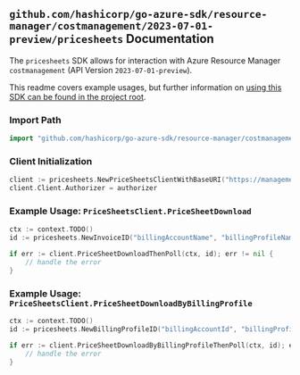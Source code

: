 
## `github.com/hashicorp/go-azure-sdk/resource-manager/costmanagement/2023-07-01-preview/pricesheets` Documentation

The `pricesheets` SDK allows for interaction with Azure Resource Manager `costmanagement` (API Version `2023-07-01-preview`).

This readme covers example usages, but further information on [using this SDK can be found in the project root](https://github.com/hashicorp/go-azure-sdk/tree/main/docs).

### Import Path

```go
import "github.com/hashicorp/go-azure-sdk/resource-manager/costmanagement/2023-07-01-preview/pricesheets"
```


### Client Initialization

```go
client := pricesheets.NewPriceSheetsClientWithBaseURI("https://management.azure.com")
client.Client.Authorizer = authorizer
```


### Example Usage: `PriceSheetsClient.PriceSheetDownload`

```go
ctx := context.TODO()
id := pricesheets.NewInvoiceID("billingAccountName", "billingProfileName", "invoiceName")

if err := client.PriceSheetDownloadThenPoll(ctx, id); err != nil {
	// handle the error
}
```


### Example Usage: `PriceSheetsClient.PriceSheetDownloadByBillingProfile`

```go
ctx := context.TODO()
id := pricesheets.NewBillingProfileID("billingAccountId", "billingProfileId")

if err := client.PriceSheetDownloadByBillingProfileThenPoll(ctx, id); err != nil {
	// handle the error
}
```

